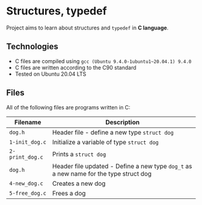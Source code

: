 # Structures, typedef
Project aims to learn about structures and `typedef` in **C language**.

## Technologies
* C files are compiled using `gcc (Ubuntu 9.4.0-1ubuntu1~20.04.1) 9.4.0`
* C files are written according to the C90 standard
* Tested on Ubuntu 20.04 LTS

## Files
All of the following files are programs written in C:

| Filename | Description |
| -------- | ----------- |
| `dog.h` | Header file - define a new type `struct dog` |
| `1-init_dog.c` | Initialize a variable of type `struct dog` |
| `2-print_dog.c` | Prints a `struct dog` |
| `dog.h` | Header file updated - Define a new type `dog_t` as a new name for the type struct dog |
| `4-new_dog.c` | Creates a new dog |
| `5-free_dog.c` | Frees a dog |

